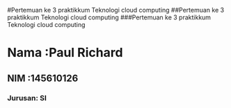 #Pertemuan ke 3 praktikkum Teknologi cloud computing
##Pertemuan ke 3 praktikkum Teknologi cloud computing
###Pertemuan ke 3 praktikkum Teknologi cloud computing

<h1>Nama :Paul Richard </h1>
<h2>NIM  :145610126 </h2>
<h3>Jurusan: SI </h3>